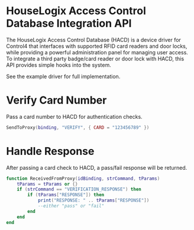 HouseLogix Access Control Database Integration API
============

The HouseLogix Access Control Database (HACD) is a device driver for Control4 that interfaces with supported RFID card readers and door locks, while providing a powerful administration panel for managing user access. To integrate a third party badge/card reader or door lock with HACD, this API provides simple hooks into the system.

See the example driver for full implementation.

Verify Card Number
============
Pass a card number to HACD for authentication checks.

```Lua
SendToProxy(binding, "VERIFY", { CARD = "123456789" })
```

Handle Response
============
After passing a card check to HACD, a pass/fail response will be returned.

```Lua
function ReceivedFromProxy(idBinding, strCommand, tParams)
	tParams = tParams or {}
    if (strCommand == "VERIFICATION_RESPONSE") then
    	if (tParams["RESPONSE"]) then
    		print("RESPONSE: " .. tParams["RESPONSE"])
    		--either "pass" or "fail"
    	end
    end  
end
```